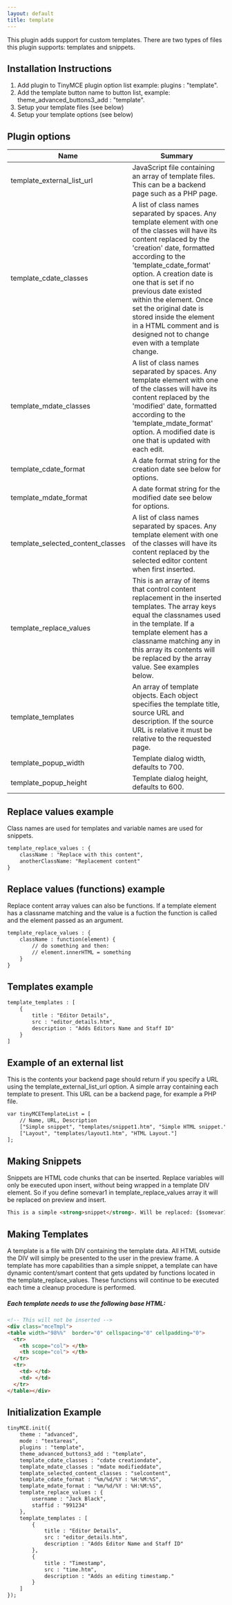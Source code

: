 ```yaml
---
layout: default
title: template
---
```


This plugin adds support for custom templates. There are two types of files this plugin supports: templates and snippets.

## Installation Instructions

1.  Add plugin to TinyMCE plugin option list example: plugins : "template".
2.  Add the template button name to button list, example: theme_advanced_buttons3_add : "template".
3.  Setup your template files (see below)
4.  Setup your template options (see below)

## Plugin options

| Name | Summary |
| --- | --- |
| template_external_list_url | JavaScript file containing an array of template files. This can be a backend page such as a PHP page. |
| template_cdate_classes | A list of class names separated by spaces. Any template element with one of the classes will have its content replaced by the 'creation' date, formatted according to the 'template_cdate_format' option. A creation date is one that is set if no previous date existed within the element. Once set the original date is stored inside the element in a HTML comment and is designed not to change even with a template change. |
| template_mdate_classes | A list of class names separated by spaces. Any template element with one of the classes will have its content replaced by the 'modified' date, formatted according to the 'template_mdate_format' option. A modified date is one that is updated with each edit. |
| template_cdate_format | A date format string for the creation date see below for options. |
| template_mdate_format | A date format string for the modified date see below for options. |
| template_selected_content_classes | A list of class names separated by spaces. Any template element with one of the classes will have its content replaced by the selected editor content when first inserted. |
| template_replace_values | This is an array of items that control content replacement in the inserted templates. The array keys equal the classnames used in the template. If a template element has a classname matching any in this array its contents will be replaced by the array value. See examples below. |
| template_templates | An array of template objects. Each object specifies the template title, source URL and description. If the source URL is relative it must be relative to the requested page. |
| template_popup_width | Template dialog width, defaults to 700. |
| template_popup_height | Template dialog height, defaults to 600. |

## Replace values example

Class names are used for templates and variable names are used for snippets.

```html
template_replace_values : {
	className : "Replace with this content",
	anotherClassName: "Replacement content"
}

```

## Replace values (functions) example

Replace content array values can also be functions. If a template element has a classname matching and the value is a fuction the function is called and the element passed as an argument.

```html
template_replace_values : {
	className : function(element) {
		// do something and then:
		// element.innerHTML = something
	}
}

```

## Templates example

```html
template_templates : [
	{
		title : "Editor Details",
		src : "editor_details.htm",
		description : "Adds Editors Name and Staff ID"
	}
]

```

## Example of an external list

This is the contents your backend page should return if you specify a URL using the template_external_list_url option. A simple array containing each template to present. This URL can be a backend page, for example a PHP file.

```html
var tinyMCETemplateList = [
	// Name, URL, Description
	["Simple snippet", "templates/snippet1.htm", "Simple HTML snippet."],
	["Layout", "templates/layout1.htm", "HTML Layout."]
];

```

## Making Snippets

Snippets are HTML code chunks that can be inserted. Replace variables will only be executed upon insert, without being wrapped in a template DIV element. So if you define somevar1 in template_replace_values array it will be replaced on preview and insert.

```html
This is a simple <strong>snippet</strong>. Will be replaced: {$somevar1}.

```

## Making Templates

A template is a file with DIV containing the template data. All HTML outside the DIV will simply be presented to the user in the preview frame. A template has more capabilities than a simple snippet, a template can have dynamic content/smart content that gets updated by functions located in the template_replace_values. These functions will continue to be executed each time a cleanup procedure is performed.

##### Each template needs to use the following base HTML:

```html
<!-- This will not be inserted -->
<div class="mceTmpl">
<table width="98%%"  border="0" cellspacing="0" cellpadding="0">
  <tr>
    <th scope="col"> </th>
    <th scope="col"> </th>
  </tr>
  <tr>
    <td> </td>
    <td> </td>
  </tr>
</table></div>

```

## Initialization Example

```html
tinyMCE.init({
	theme : "advanced",
	mode : "textareas",
	plugins : "template",
	theme_advanced_buttons3_add : "template",
	template_cdate_classes : "cdate creationdate",
	template_mdate_classes : "mdate modifieddate",
	template_selected_content_classes : "selcontent",
	template_cdate_format : "%m/%d/%Y : %H:%M:%S",
	template_mdate_format : "%m/%d/%Y : %H:%M:%S",
	template_replace_values : {
		username : "Jack Black",
		staffid : "991234"
	},
	template_templates : [
		{
			title : "Editor Details",
			src : "editor_details.htm",
			description : "Adds Editor Name and Staff ID"
		},
		{
			title : "Timestamp",
			src : "time.htm",
			description : "Adds an editing timestamp."
		}
	]
});

```